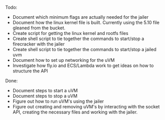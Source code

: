 Todo:
- Document which minimum flags are actually needed for the jailer
- Document how the linux kernel file is built. Currently using the 5.10 file gleaned from the bucket.
- Create script for getting the linux kernel and rootfs files
- Create shell script to tie together the commands to start/stop a firecracker with the jailer
- Create shell script to tie together the commands to start/stop a jailed uvm
- Document how to set up networking for the uVM
- Investigate how fly.io and ECS/Lambda work to get ideas on how to structure the API

Done:
- Document steps to start a uVM
- Document steps to stop a uVM
- Figure out how to run uVM's using the jailer
- Figure out creating and removing uVM's by interacting with the socket API, creating the necessary files and working with the jailer.
